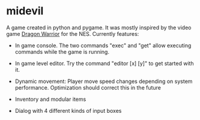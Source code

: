 # midevil

A game created in python and pygame. It was mostly inspired by the video game [Dragon Warrior](https://en.wikipedia.org/wiki/Dragon_Quest_(video_game)) for the NES.
Currently features:

* In game console. The two commands "exec" and "get" allow executing commands while the game is running.

* In game level editor. Try the command "editor [x] [y]" to get started with it. 

* Dynamic movement: Player move speed changes depending on system performance. Optimization should correct this in the future

* Inventory and modular items

* Dialog with 4 different kinds of input boxes




